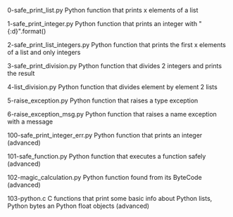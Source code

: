 0-safe_print_list.py	Python function that prints x elements of a list

1-safe_print_integer.py	Python function that prints an integer with "{:d}".format()

2-safe_print_list_integers.py	Python function that prints the first x elements of a list and only integers

3-safe_print_division.py	Python function that divides 2 integers and prints the result

4-list_division.py	Python function that divides element by element 2 lists

5-raise_exception.py	Python function that raises a type exception

6-raise_exception_msg.py	Python function that raises a name exception with a message

100-safe_print_integer_err.py	Python function that prints an integer (advanced)

101-safe_function.py	Python function that executes a function safely (advanced)

102-magic_calculation.py	Python function found from its ByteCode (advanced)

103-python.c	C functions that print some basic info about Python lists, Python bytes an Python float objects (advanced)
